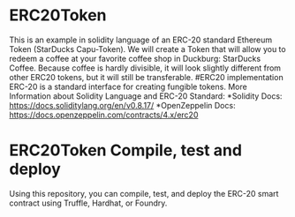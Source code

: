 # ERC20Token
This is an example in solidity language of an ERC-20 standard Ethereum Token (StarDucks Capu-Token). We will create a Token that will allow you to redeem a coffee at your favorite coffee shop in Duckburg: StarDucks Coffee. Because coffee is hardly divisible, it will look slightly different from other ERC20 tokens, but it will still be transferable.
#ERC20 implementation
ERC-20 is a standard interface for creating fungible tokens.
More Information about Solidity Language and ERC-20 Standard:
  *Solidity Docs: https://docs.soliditylang.org/en/v0.8.17/
  *OpenZeppelin Docs: https://docs.openzeppelin.com/contracts/4.x/erc20
# ERC20Token Compile, test and deploy
Using this repository, you can compile, test, and deploy the ERC-20 smart contract using Truffle, Hardhat,  or Foundry.
